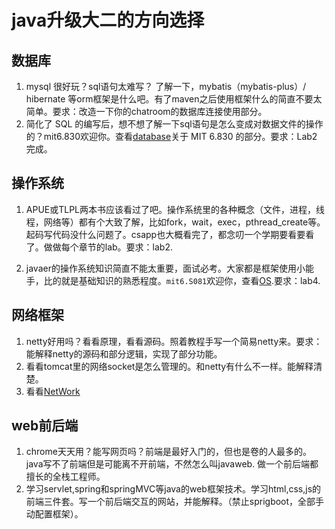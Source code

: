 # java升级大二的方向选择

## 数据库 
1. mysql 很好玩？sql语句太难写？ 了解一下，mybatis（mybatis-plus）/ hibernate 等orm框架是什么吧。有了maven之后使用框架什么的简直不要太简单。要求：改造一下你的chatroom的数据库连接使用部分。
2. 简化了 SQL 的编写后，想不想了解一下sql语句是怎么变成对数据文件的操作的？mit6.830欢迎你。查看[database](../preparation/database.md)关于 MIT 6.830 的部分。要求：Lab2 完成。
   

## 操作系统
1. APUE或TLPL两本书应该看过了吧。操作系统里的各种概念（文件，进程，线程，网络等）都有个大致了解，比如fork，wait，exec，pthread_create等。起码写代码没什么问题了。csapp也大概看完了，都念叨一个学期要看要看了。做做每个章节的lab。要求：lab2.

2. javaer的操作系统知识简直不能太重要，面试必考。大家都是框架使用小能手，比的就是基础知识的熟悉程度。`mit6.S081`欢迎你，查看[OS](../preparation/os.md).要求：lab4.

## 网络框架
1. netty好用吗？看看原理，看看源码。照着教程手写一个简易netty来。要求：能解释netty的源码和部分逻辑，实现了部分功能。
2. 看看tomcat里的网络socket是怎么管理的。和netty有什么不一样。能解释清楚。
3. 看看[NetWork](../preparation/linux-network-programming.md)
## web前后端
1. chrome天天用？能写网页吗？前端是最好入门的，但也是卷的人最多的。java写不了前端但是可能离不开前端，不然怎么叫javaweb. 做一个前后端都擅长的全栈工程师。
2. 学习servlet,spring和springMVC等java的web框架技术。学习html,css,js的前端三件套。写一个前后端交互的网站，并能解释。（禁止sprigboot，全部手动配置框架）。